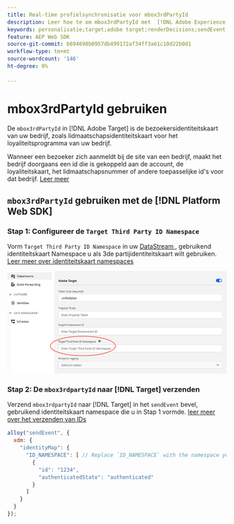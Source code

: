 ```yaml
---
title: Real-time profielsynchronisatie voor mbox3rdPartyId
description: Leer hoe te om mbox3rdPartyId met  [!DNL Adobe Experience Platform Web SDK] te gebruiken.
keywords: personalisatie;target;adobe target;renderDecisions;sendEvent;mbox3rdPartyId;
feature: AEP Web SDK
source-git-commit: b694698b0957db499172af34ff3a61c10d22b0d1
workflow-type: tm+mt
source-wordcount: '146'
ht-degree: 0%

---
```


# mbox3rdPartyId gebruiken

De `mbox3rdPartyId` in [!DNL Adobe Target] is de bezoekersidentiteitskaart van uw bedrijf, zoals lidmaatschapsidentiteitskaart voor het loyaliteitsprogramma van uw bedrijf.

Wanneer een bezoeker zich aanmeldt bij de site van een bedrijf, maakt het bedrijf doorgaans een id die is gekoppeld aan de account, de loyaliteitskaart, het lidmaatschapsnummer of andere toepasselijke id&#39;s voor dat bedrijf. [ Leer meer ](https://experienceleague.adobe.com/docs/target/using/audiences/visitor-profiles/3rd-party-id.html)

## `mbox3rdPartyId` gebruiken met de [!DNL Platform Web SDK]

### Stap 1: Configureer de `Target Third Party ID Namespace`

Vorm `Target Third Party ID Namespace` in uw [ DataStream ](https://experienceleague.adobe.com/en/docs/experience-platform/datastreams/overview), gebruikend identiteitskaart Namespace u als 3de partijidentiteitskaart wilt gebruiken. [ Leer meer over identiteitskaart namespaces ](https://experienceleague.adobe.com/docs/experience-platform/identity/namespaces.html)

![ Experience Platform UI die het van de Derde van het Doel namespace gebied toont.](/help/dev/implement/client-side/aep-web-sdk/assets/mbox3rdpartyid.png)

### Stap 2: De `mbox3rdpartyId` naar [!DNL Target] verzenden

Verzend `mbox3rdpartyId` naar [!DNL Target] in het `sendEvent` bevel, gebruikend identiteitskaart namespace die u in Stap 1 vormde.
[ leer meer over het verzenden van IDs ](/help/dev/implement/client-side/aep-web-sdk/using-mbox-3rdpartyid.md)

```javascript
alloy("sendEvent", {
  xdm: {
    "identityMap": {
      "ID_NAMESPACE": [ // Replace `ID_NAMESPACE` with the namespace you have configured in Step 1.
        {
          "id": "1234",
          "authenticatedState": "authenticated"
        }
      ]
    }
  }
});
```
